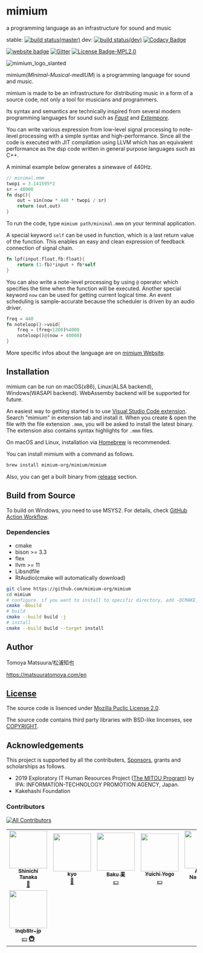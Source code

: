# mimium

a programming language as an infrastructure for sound and music

stable: [![build status(master)](https://github.com/mimium-org/mimium/workflows/build%20&%20test/badge.svg?branch=master)](https://github.com/mimium-org/mimium/actions) dev: [![build status(dev)](https://github.com/mimium-org/mimium/workflows/build%20&%20test/badge.svg?branch=dev)](https://github.com/mimium-org/mimium/actions) [![Codacy Badge](https://app.codacy.com/project/badge/Grade/a7171f079d2b4439971513b6358c5a35)](https://www.codacy.com/gh/mimium-org/mimium/dashboard?utm_source=github.com&amp;utm_medium=referral&amp;utm_content=mimium-org/mimium&amp;utm_campaign=Badge_Grade)

[![website badge](https://img.shields.io/badge/mimium.org-Website-d6eff7)](https://mimium.org) [![Gitter](https://badges.gitter.im/mimium-dev/community.svg)](https://gitter.im/mimium-dev/community?utm_source=badge&utm_medium=badge&utm_campaign=pr-badge) [![License Badge-MPL2.0](https://img.shields.io/badge/LICENSE-MPLv2.0-blue)](./LICENSE.md)

![mimium_logo_slanted](./mimium_logo_slant.svg)

mimium(*MInimal-Musical-medIUM*) is a programming language for sound and music.

mimium is made to be an infrastructure for distributing music in a form of a source code, not only a tool for musicians and programmers.

Its syntax and semantics are technically inspired from several modern programming languages for sound such as *[Faust](https://faust.grame.fr)* and *[Extempore](https://extemporelang.github.io/)*.

You can write various expression from low-level signal processing to note-level processing with a simple syntax and high-performance.
Since all the code is executed with JIT compilation using LLVM which has an equivalent performance as the dsp code written in general purpose languages such as C++.

A minimal example below generates a sinewave of 440Hz.

```rust
// minimal.mmm
twopi = 3.141595*2
sr = 48000
fn dsp(){
    out = sin(now * 440 * twopi / sr)
    return (out,out)
}
```

To run the code, type `mimium path/minimal.mmm` on your terminal application.

A special keyword `self` can be used in function, which is a last return value of the function.
This enables an easy and clean expression of feedback connection of signal chain.

```rust
fn lpf(input:float,fb:float){    
    return (1-fb)*input + fb*self
}
```

You can also write a note-level processing by using `@` operator which specifies the time when the function will be executed. Another special keyword `now` can be used for getting current logical time.
An event scheduling is sample-accurate because the scheduler is driven by an audio driver.

```rust
freq = 440
fn noteloop()->void{
    freq = (freq+1200)%4000
    noteloop()@(now + 48000)
}
```

More specific infos about the language are on [mimium Website](https://mimium.org).

## Installation

mimium can be run on macOS(x86), Linux(ALSA backend), Windows(WASAPI backend). WebAssemby backend will be supported for future.

An easiest way to getting started is to use [Visual Studio Code extension](https://marketplace.visualstudio.com/items?itemName=mimium-org.mimium-language). Search "mimium" in extension tab and install it. When you create & open the file with the file extension `.mmm`, you will be asked to install the latest binary. The extension also contains syntax highlights for `.mmm` files.

On macOS and Linux, installation via [Homebrew](https://brew.sh/) is recommended.

You can install mimium with a command as follows.

```sh
brew install mimium-org/mimium/mimium
```

Also, you can get a built binary from [release](https://github.com/mimium-org/mimium/releases) section.
## Build from Source

To build on Windows, you need to use MSYS2. For details, check [GitHub Action Workflow](https://github.com/mimium-org/mimium/blob/dev/.github/workflows/build_and_test.yml).
### Dependencies

- cmake
- bison >= 3.3
- flex
- llvm >= 11
- Libsndfile
- RtAudio(cmake will automatically download)

```sh
git clone https://github.com/mimium-org/mimium
cd mimium
# configure. if you want to install to specific directory, add -DCMAKE_INSTALL_PREFIX=/your/directory
cmake -Bbuild
# build
cmake --build build -j
# install
cmake --build build --target install
```
## Author

Tomoya Matsuura/松浦知也

<https://matsuuratomoya.com/en>

## [License](LICENSE.md)

The source code is lisenced under [Mozilla Puclic License 2.0](LICENSE.md).

The source code contains third party libraries with BSD-like lincenses, see [COPYRIGHT](./COPYRIGHT).

## Acknowledgements

This project is supported by all the contributers, [Sponsors](https://github.com/sponsors/tomoyanonymous), grants and scholarships as follows.

- 2019 Exploratory IT Human Resources Project ([The MITOU Program](https://www.ipa.go.jp/jinzai/mitou/portal_index.html)) by IPA: INFORMATION-TECHNOLOGY PROMOTION AGENCY, Japan.
- Kakehashi Foundation

### Contributors

<!-- ALL-CONTRIBUTORS-BADGE:START - Do not remove or modify this section -->
[![All Contributors](https://img.shields.io/badge/all_contributors-8-orange.svg?style=flat-square)](#contributors-)
<!-- ALL-CONTRIBUTORS-BADGE:END --> 

	
<!-- ALL-CONTRIBUTORS-LIST:START - Do not remove or modify this section -->
<!-- prettier-ignore-start -->
<!-- markdownlint-disable -->
<table>
  <tr>
    <td align="center"><a href="https://t-sin.github.io"><img src="https://avatars.githubusercontent.com/u/4403863?v=4?s=100" width="100px;" alt=""/><br /><sub><b>Shinichi Tanaka</b></sub></a><br /><a href="https://github.com/mimium-org/mimium/commits?author=t-sin" title="Documentation">📖</a></td>
    <td align="center"><a href="http://deepdrilledwell.secret.jp/ddw/"><img src="https://avatars.githubusercontent.com/u/74606612?v=4?s=100" width="100px;" alt=""/><br /><sub><b>kyo</b></sub></a><br /><a href="https://github.com/mimium-org/mimium/commits?author=syougikakugenn" title="Documentation">📖</a></td>
    <td align="center"><a href="http://baku89.com"><img src="https://avatars.githubusercontent.com/u/2124392?v=4?s=100" width="100px;" alt=""/><br /><sub><b>Baku 麦</b></sub></a><br /><a href="#financial-baku89" title="Financial">💵</a></td>
    <td align="center"><a href="https://github.com/yuichkun"><img src="https://avatars.githubusercontent.com/u/14039540?v=4?s=100" width="100px;" alt=""/><br /><sub><b>Yuichi Yogo</b></sub></a><br /><a href="#financial-yuichkun" title="Financial">💵</a></td>
    <td align="center"><a href="http://ayumu-nagamatsu.com"><img src="https://avatars.githubusercontent.com/u/7838131?v=4?s=100" width="100px;" alt=""/><br /><sub><b>Ayumu Nagamatsu</b></sub></a><br /><a href="#financial-nama-gatsuo" title="Financial">💵</a></td>
    <td align="center"><a href="https://horol.org"><img src="https://avatars.githubusercontent.com/u/3610296?v=4?s=100" width="100px;" alt=""/><br /><sub><b>zigen</b></sub></a><br /><a href="#financial-zigen" title="Financial">💵</a></td>
    <td align="center"><a href="http://hitoshitakeuchi.com"><img src="https://avatars.githubusercontent.com/u/6305267?v=4?s=100" width="100px;" alt=""/><br /><sub><b>Hitoshi Takeuchi</b></sub></a><br /><a href="#financial-hitoshitakeuchi" title="Financial">💵</a></td>
  </tr>
  <tr>
    <td align="center"><a href="https://github.com/Inqb8tr-jp"><img src="https://avatars.githubusercontent.com/u/79005925?v=4?s=100" width="100px;" alt=""/><br /><sub><b>Inqb8tr-jp</b></sub></a><br /><a href="#financial-Inqb8tr-jp" title="Financial">💵</a> <a href="#infra-Inqb8tr-jp" title="Infrastructure (Hosting, Build-Tools, etc)">🚇</a></td>
  </tr>
</table>

<!-- markdownlint-restore -->
<!-- prettier-ignore-end -->

<!-- ALL-CONTRIBUTORS-LIST:END -->